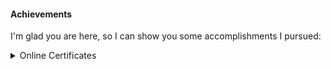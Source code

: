 #### Achievements

I'm glad you are here, so I can show you some accomplishments I pursued:

<details>
<summary> Online Certificates </summary>

2020

<p> Kaggle feature-engineering
<a href="https://www.kaggle.com/learn/certification/lenosr/feature-engineering">Link online certificate Kaggle</a></p>

<p> Workera Data Analyst
<a href="https://app.workera.ai/public/candidate/certificate?code=MRMWAG7Z">Link online certificate Data Analyst Workera</a></p>


<p> Images of certificates
<a href="https://lenosr.github.io/certificates/">Link images</a></p>

